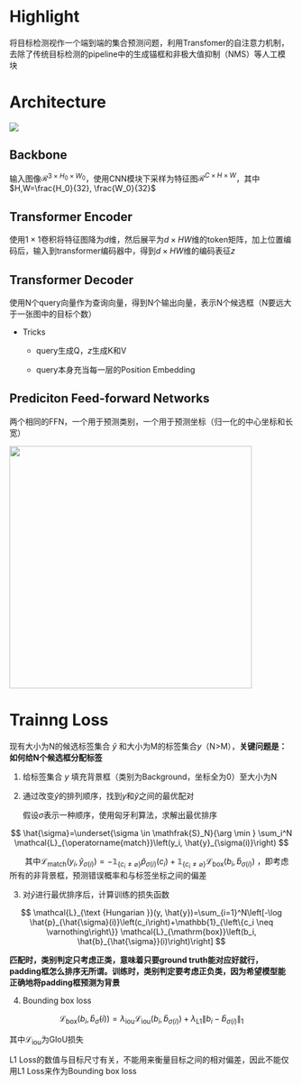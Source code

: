 # Highlight

将目标检测视作一个端到端的集合预测问题，利用Transfomer的自注意力机制，去除了传统目标检测的pipeline中的生成锚框和非极大值抑制（NMS）等人工模块

# Architecture

 ![](E:\Github\Notes\_resources\2022-09-29-09-48-26-image.png)

## Backbone

输入图像$\mathcal{R}^{3\times H_0\times W_0}$，使用CNN模块下采样为特征图$\mathcal{R}^{C\times H \times W}$，其中$H,W=\frac{H_0}{32}, \frac{W_0}{32}$

## Transformer Encoder

使用$1×1$卷积将特征图降为$d$维，然后展平为$d \times HW$维的token矩阵，加上位置编码后，输入到transformer编码器中，得到$d \times HW$维的编码表征$z$

## Transformer Decoder

使用N个query向量作为查询向量，得到N个输出向量，表示N个候选框（N要远大于一张图中的目标个数）

* Tricks
  
  * query生成Q，$z$生成K和V
  
  * query本身充当每一层的Position Embedding

## Prediciton Feed-forward Networks

两个相同的FFN，一个用于预测类别，一个用于预测坐标（归一化的中心坐标和长宽）

<img title="" src="file:///E:/Github/Notes/_resources/2022-09-29-14-30-05-image.png" alt="" width="430" data-align="center">

# Trainng Loss

现有大小为N的候选标签集合 $\hat{y}$ 和大小为M的标签集合$y$（N>M），**关键问题是：如何给N个候选框分配标签**

1. 给标签集合 $y$ 填充背景框（类别为Background，坐标全为0）至大小为N

2. 通过改变$\hat{y}$的排列顺序，找到$y$和$\hat{y}$之间的最优配对
   
   假设$\sigma$表示一种顺序，使用匈牙利算法，求解出最优排序

$$
\hat{\sigma}=\underset{\sigma \in \mathfrak{S}_N}{\arg \min } \sum_i^N \mathcal{L}_{\operatorname{match}}\left(y_i, \hat{y}_{\sigma(i)}\right)
$$

       其中$\mathcal{L}_{\operatorname{match}}\left(y_i, \hat{y}_{\sigma(i)}\right)=-\mathbb{1}_{\left\{c_i \neq \varnothing\right\}} \hat{p}_{\sigma(i)}\left(c_i\right)+\mathbb{1}_{\left\{c_i \neq \varnothing\right\}} \mathcal{L}_{\mathrm{box}}\left(b_i, \hat{b}_{\sigma(i)}\right)$ ，即考虑所有的非背景框，预测错误概率和与标签坐标之间的偏差

3. 对$\hat{y}$进行最优排序后，计算训练的损失函数

$$
\mathcal{L}_{\text {Hungarian }}(y, \hat{y})=\sum_{i=1}^N\left[-\log \hat{p}_{\hat{\sigma}(i)}\left(c_i\right)+\mathbb{1}_{\left\{c_i \neq \varnothing\right\}} \mathcal{L}_{\mathrm{box}}\left(b_i, \hat{b}_{\hat{\sigma}}(i)\right)\right]
$$

**匹配时，类别判定只考虑正类，意味着只要ground truth能对应好就行，padding框怎么排序无所谓。训练时，类别判定要考虑正负类，因为希望模型能正确地将padding框预测为背景**

4. Bounding box loss

$$
\mathcal{L}_{\mathrm{box}}\left(b_i, \hat{b}_{\hat{\sigma}}(i)\right)=\lambda_{\mathrm{iou}} \mathcal{L}_{\mathrm{iou}}\left(b_i, \hat{b}_{\sigma(i)}\right)+\lambda_{\mathrm{L} 1}\left\|b_i-\hat{b}_{\sigma(i)}\right\|_1
$$

其中$\mathcal{L}_{\mathrm{iou}}$为GIoU损失

L1 Loss的数值与目标尺寸有关，不能用来衡量目标之间的相对偏差，因此不能仅用L1 Loss来作为Bounding box loss
